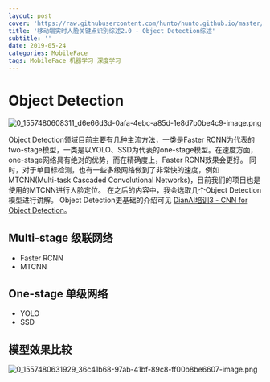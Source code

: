 ```yaml
---
layout: post
cover: 'https://raw.githubusercontent.com/hunto/hunto.github.io/master/assets/img/MobileFace/1557480609816-d6e66d3d-0afa-4ebc-a85d-1e8d7b0be4c9-image.png'
title: '移动端实时人脸关键点识别综述2.0 - Object Detection综述'
subtitle: ''
date: 2019-05-24
categories: MobileFace
tags: MobileFace 机器学习 深度学习
---
```


# Object Detection

![0_1557480608311_d6e66d3d-0afa-4ebc-a85d-1e8d7b0be4c9-image.png](https://raw.githubusercontent.com/hunto/hunto.github.io/master/assets/img/MobileFace/1557480609816-d6e66d3d-0afa-4ebc-a85d-1e8d7b0be4c9-image.png) 

Object Detection领域目前主要有几种主流方法，一类是Faster RCNN为代表的two-stage模型，一类是以YOLO、SSD为代表的one-stage模型。在速度方面，one-stage网络具有绝对的优势，而在精确度上，Faster RCNN效果会更好。
同时，对于单目标检测，也有一些多级网络做到了非常快的速度，例如MTCNN(Multi-task Cascaded Convolutional Networks)，目前我们的项目也是使用的MTCNN进行人脸定位。
在之后的内容中，我会选取几个Object Detection模型进行讲解。
Object Detection更基础的介绍可见 [DianAI培训3 - CNN for Object Detection](https://github.com/hunto/DianAICourse_Summer/blob/master/Lectures/3_CNN_for_object_detection/DianAI%E5%9F%B9%E8%AE%AD3-%E9%BB%84%E6%B6%9B.pdf)。


## Multi-stage 级联网络
* Faster RCNN
* MTCNN

## One-stage 单级网络
* YOLO
* SSD


## 模型效果比较

![0_1557480631929_36c41b68-97ab-41bf-89c8-ff00b8be6607-image.png](https://raw.githubusercontent.com/hunto/hunto.github.io/master/assets/img/MobileFace/1557480634439-36c41b68-97ab-41bf-89c8-ff00b8be6607-image.png)
